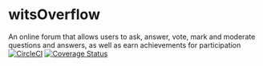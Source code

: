 # witsOverflow
An online forum that allows users to ask, answer, vote, mark and moderate questions and answers, as well as earn achievements for participation
[![CircleCI](https://circleci.com/gh/2003405/witsOverFlow.svg?style=svg&circle-token=ff8a1fe13f858f0ded11976eb4acf970347b1a5c)](https://circleci.com/gh/2003405/witsOverflow)
[![Coverage Status](https://coveralls.io/repos/github/2003405/witsOverflow/badge.svg)](https://coveralls.io/github/2003405/witsOverflow)